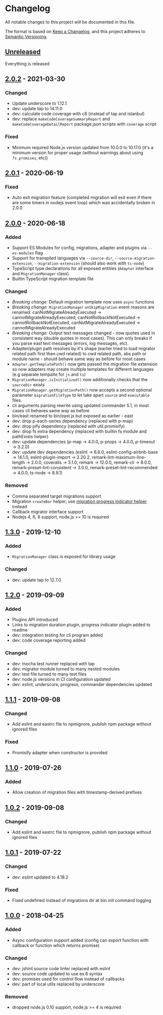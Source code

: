 # Changelog

All notable changes to this project will be documented in this file.

The format is based on [Keep a Changelog](https://keepachangelog.com/en/1.0.0/),
and this project adheres to [Semantic Versioning](https://semver.org/spec/v2.0.0.html).

## [Unreleased][]

Everything is released

## [2.0.2][] - 2021-03-30

### Changed
- Update underscore to 1.12.1
- dev: update tap to 14.11.0
- dev: calculate code coverage with c8 (instead of tap and istanbul)
- dev: replace `makeCodeCoverageSummaryReport` and `makeCodeCoverageDetailReport`
package.json scripts with `coverage` script

### Fixed
- Minimum required Node.js version updated from 10.0.0 to 10.17.0 (it's a
minimum version for proper usage (without warnings about using `fs.promises`,
etc))

## [2.0.1][] - 2020-06-19

### Fixed
- Auto exit migration feature (completed migration will exit even if there are
some timers in nodejs event loop) which was accidentally broken in 2.0.0

## [2.0.0][] - 2020-06-18

### Added
- Support ES Modules for config, migrations, adapter and plugins via `--es-modules` flag
- Support for transpiled languages via `--source-dir`, `--source-migration-extension`,
`--migration-extension` (should also work with `ts-node`)
- TypeScript type declarations for all exposed entities (`Adapter` interface
and `MigrationManager` class)
- Builtin TypeScript migration template file

### Changed
- *Breaking change:* Default migration template now uses `async` functions
- *Breaking change:* `MigrationManager` `onSkipMigration` event reasons are
renamed: canNotMigrateAlreadyExecuted -> cannotMigrateAlreadyExecuted,
canNotRollbackNotExecuted -> cannotRollbackNotExecuted,
canNotMigrateAlreadyExecuted -> cannotMigrateAlreadyExecuted
- *Breaking change:* Output text messages changed - now quotes used in
consistent way (double quotes in most cases). This can only breaks if you parse
east text messages (errors, log messages, etc).
- Adapter/plugin path resolves by it's shape (earlier tried to load migrator
related path first then cwd related) to cwd related path, abs path or module
name - should behave same way as before for most cases
- `Adapter.getTemplatePath()` now gets passed the migration file extension so
now adapters may create multiple templates for different languages (e.g
separate tempalte for `js` and `ts`)
- `MigrationManager.isInitialized()` now additionally checks that the `sourceDir`
exists
- `MigrationManager.getMigrationPath()` now accepts a second optional parameter
`migrationFileType` to let take apart `source` and `executable` files.
- cli arguments parsing rewrite using updated commander 5.1, in most cases
cli behaves same way as before
- bin/east renamed to bin/east.js but exposed as earlier - east
- dev: drop p-each-series dependency (replaced with p-map)
- dev: drop pify dependency (replaced with util.promisify)
- dev: drop fs extra dependency (replaced with builtin fs module and pathExists
helper)
- dev: update dependencies (p-map -> 4.0.0, p-props -> 4.0.0,
p-timeout -> 3.2.0)
- dev: update dev dependencies (eslint -> 6.8.0,
eslint-config-airbnb-base -> 14.1.0, eslint-plugin-import -> 2.20.2,
remark-lint-maximum-line-length -> 2.0.0,
coveralls -> 3.1.0, remark -> 12.0.0, remark-cli -> 8.0.0,
remark-preset-lint-consistent -> 3.0.0, remark-preset-lint-recommended -> 4.0.0,
ts-node -> 8.9.1)

### Removed
- Comma separated target migrations support
- Migration `createBar` helper, use
[migration progress indicator helper](https://github.com/okv/east-migration-progress-indicator-helper)
instead
- Callback migrator interface support
- Nodejs 4, 6, 8 support, node.js >= 10 is required

## [1.3.0][] - 2019-12-10

### Added
- `MigrationManager` class is exposed for library usage

### Changed
- dev: update tap to 12.7.0

## [1.2.0][] - 2019-09-09

### Added
- Plugins API introduced
- Links to migration duration plugin, progress indicator plugin added to readme
- dev: integration testing for cli program added
- dev: code coverage reporting added

### Changed
- dev: mocha test runner replaced with tap
- dev: migrator module turned to many nested modules
- dev: test file turned to many test files
- dev: node.js versions in CI configuration updated
- dev: eslint, underscore, progress, commander dependencies updated

## [1.1.1][] - 2019-09-08

### Changed
- Add eslint and eastrc file to npmignore, publish npm package without ignored
files

### Fixed
- Promisify adapter when constructor is provided

## [1.1.0][] - 2019-07-26

### Added
- Allow creation of migration files with timestamp-derived prefixes

## [1.0.2][] - 2019-09-08

### Changed
- Add eslint and eastrc file to npmignore, publish npm package without ignored
files

## [1.0.1][] - 2019-07-22

### Changed
- dev: eslint updated to 4.18.2

### Fixed
- Fixed undefined instead of migrations dir at bin init command logging

## [1.0.0][] - 2018-04-25

### Added
- Async configuration support added (config can export function with callback
or function which returns promise)

### Changed
- dev: jshint source code linter replaced with eslint
- dev: source code updated to use es 6 syntax
- dev: promises used for control flow instead of callbacks
- dev: part of local utils replaced by underscore

### Removed
- dropped node.js 0.10 support, node.js >= 4 is required

[Unreleased]: https://github.com/okv/east/compare/v2.0.2...HEAD
[2.0.2]: https://github.com/okv/east/compare/v2.0.1...v2.0.2
[2.0.1]: https://github.com/okv/east/compare/v2.0.0...v2.0.1
[2.0.0]: https://github.com/okv/east/compare/v1.3.0...v2.0.0
[1.3.0]: https://github.com/okv/east/compare/v1.2.0...v1.3.0
[1.2.0]: https://github.com/okv/east/compare/v1.1.1...v1.2.0
[1.1.1]: https://github.com/okv/east/compare/v1.1.0...v1.1.1
[1.1.0]: https://github.com/okv/east/compare/v1.0.2...v1.1.0
[1.0.2]: https://github.com/okv/east/compare/v1.0.1...v1.0.2
[1.0.1]: https://github.com/okv/east/compare/v1.0.0...v1.0.1
[1.0.0]: https://github.com/okv/east/compare/v0.5.7...v1.0.0
